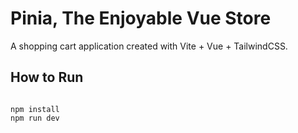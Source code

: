 # Pinia, The Enjoyable Vue Store 
A shopping cart application created with Vite + Vue + TailwindCSS.

## How to Run

```
```
```
npm install
npm run dev
```
